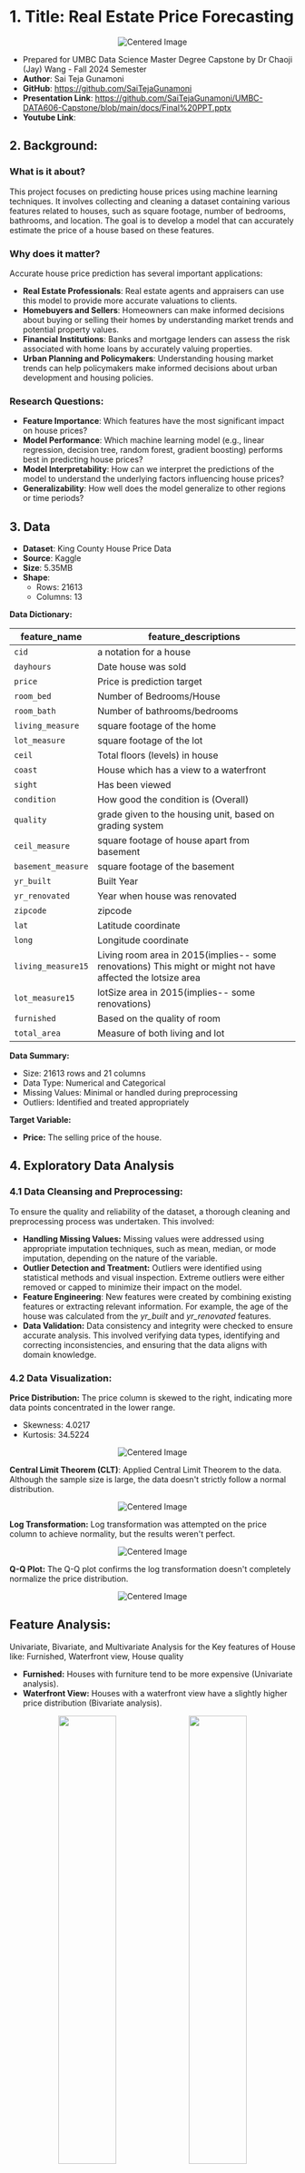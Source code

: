 # 1. Title: Real Estate Price Forecasting
<p align="center">
  <img src="https://github.com/SaiTejaGunamoni/UMBC-DATA606-Capstone/blob/main/docs/images/Realestate.jpg" alt="Centered Image">
</p>

- Prepared for UMBC Data Science Master Degree Capstone by Dr Chaoji (Jay) Wang - Fall 2024 Semester
- **Author**: Sai Teja Gunamoni
- **GitHub**: https://github.com/SaiTejaGunamoni
- **Presentation Link**: https://github.com/SaiTejaGunamoni/UMBC-DATA606-Capstone/blob/main/docs/Final%20PPT.pptx
- **Youtube Link**:

## 2. Background:

### What is it about?
This project focuses on predicting house prices using machine learning techniques. It involves collecting and cleaning a dataset containing various features related to houses, such as square footage, number of bedrooms, bathrooms, and location. The goal is to develop a model that can accurately estimate the price of a house based on these features.

### Why does it matter?
Accurate house price prediction has several important applications:
- **Real Estate Professionals**: Real estate agents and appraisers can use this model to provide more accurate valuations to clients.
- **Homebuyers and Sellers**: Homeowners can make informed decisions about buying or selling their homes by understanding market trends and potential property values.
- **Financial Institutions**: Banks and mortgage lenders can assess the risk associated with home loans by accurately valuing properties.
- **Urban Planning and Policymakers**: Understanding housing market trends can help policymakers make informed decisions about urban development and housing policies.

### Research Questions:

- **Feature Importance**: Which features have the most significant impact on house prices?
- **Model Performance**: Which machine learning model (e.g., linear regression, decision tree, random forest, gradient boosting) performs best in predicting house prices?
- **Model Interpretability**: How can we interpret the predictions of the model to understand the underlying factors influencing house prices?
- **Generalizability**: How well does the model generalize to other regions or time periods?

## 3. Data
- **Dataset**: King County House Price Data
- **Source**: Kaggle
- **Size**: 5.35MB
- **Shape**:
  - Rows: 21613
  - Columns: 13

**Data Dictionary:**

|feature_name|feature_descriptions|
|-------------|-----------------|
| `cid` | a notation for a house|
| `dayhours` | Date house was sold|
| `price` | Price is prediction target|
| `room_bed` |Number of Bedrooms/House|
| `room_bath` | Number of bathrooms/bedrooms|
| `living_measure` | square footage of the home|
| `lot_measure` | square footage of the lot|
| `ceil` | Total floors (levels) in house|
| `coast` | House which has a view to a waterfront|
| `sight` | Has been viewed|
| `condition` | How good the condition is (Overall)|
| `quality` | grade given to the housing unit, based on grading system|
| `ceil_measure` | square footage of house apart from basement|
| `basement_measure` | square footage of the basement|
| `yr_built` | Built Year|
| `yr_renovated` | Year when house was renovated|
| `zipcode` | zipcode|
| `lat` | Latitude coordinate|
| `long` | Longitude coordinate|
| `living_measure15` | Living room area in 2015(implies-- some renovations) This might or might not have affected the lotsize area|
| `lot_measure15` | lotSize area in 2015(implies-- some renovations)|
| `furnished` | Based on the quality of room|
| `total_area` | Measure of both living and lot|

**Data Summary:**
- Size: 21613 rows and 21 columns
- Data Type: Numerical and Categorical
- Missing Values: Minimal or handled during preprocessing
- Outliers: Identified and treated appropriately

**Target Variable:**
- **Price:** The selling price of the house.

## 4. Exploratory Data Analysis
### 4.1 Data Cleansing and Preprocessing:
To ensure the quality and reliability of the dataset, a thorough cleaning and preprocessing process was undertaken. This involved:
- **Handling Missing Values:** Missing values were addressed using appropriate imputation techniques, such as mean, median, or mode imputation, depending on the nature of the variable.
- **Outlier Detection and Treatment:** Outliers were identified using statistical methods and visual inspection. Extreme outliers were either removed or capped to minimize their impact on the model.
- **Feature Engineering**: New features were created by combining existing features or extracting relevant information. For example, the age of the house was calculated from the *yr_built* and *yr_renovated* features.
- **Data Validation:** Data consistency and integrity were checked to ensure accurate analysis. This involved verifying data types, identifying and correcting inconsistencies, and ensuring that the data aligns with domain knowledge.

### 4.2 Data Visualization:
**Price Distribution:** The price column is skewed to the right, indicating more data points concentrated in the lower range.
- Skewness: 4.0217
- Kurtosis: 34.5224

<p align="center">
  <img src="https://github.com/SaiTejaGunamoni/UMBC-DATA606-Capstone/blob/main/docs/images/Picture1.png" alt="Centered Image">
</p>

**Central Limit Theorem (CLT)**: Applied Central Limit Theorem to the data. Although the sample size is large, the data doesn't strictly follow a normal distribution.
<p align="center">
  <img src="https://github.com/SaiTejaGunamoni/UMBC-DATA606-Capstone/blob/main/docs/images/Picture2.png" alt="Centered Image">
</p>

**Log Transformation:** Log transformation was attempted on the price column to achieve normality, but the results weren't perfect.
<p align="center">
  <img src="https://github.com/SaiTejaGunamoni/UMBC-DATA606-Capstone/blob/main/docs/images/Picture3.png" alt="Centered Image">
</p>

**Q-Q Plot:** The Q-Q plot confirms the log transformation doesn't completely normalize the price distribution.
<p align="center">
  <img src="https://github.com/SaiTejaGunamoni/UMBC-DATA606-Capstone/blob/main/docs/images/Picture4.png" alt="Centered Image">
</p>

## Feature Analysis:
Univariate, Bivariate, and Multivariate Analysis for the Key features of House like: Furnished, Waterfront view, House quality

- **Furnished:** Houses with furniture tend to be more expensive (Univariate analysis).
- **Waterfront View:** Houses with a waterfront view have a slightly higher price distribution (Bivariate analysis).
<div align="center">
  <img src="https://github.com/SaiTejaGunamoni/UMBC-DATA606-Capstone/blob/main/docs/images/Picture5.png" width="45%" height="auto">
  <img src="https://github.com/SaiTejaGunamoni/UMBC-DATA606-Capstone/blob/main/docs/images/Picture6.png" width="45%" height="auto">
</div>

- **Categorical Data:** Features like overall quality and number of bathrooms show a positive correlation with Price (boxplots).
<p align="center">
  <img src="https://github.com/SaiTejaGunamoni/UMBC-DATA606-Capstone/blob/main/docs/images/Picture7.png" alt="Centered Image">
</p>

- **Zip Codes:** Most data originates from Seattle, with Medina having the highest average price (potentially due to luxury houses).
<p align="center">
  <img src="https://github.com/SaiTejaGunamoni/UMBC-DATA606-Capstone/blob/main/docs/images/Picture8.png" alt="Centered Image">
</p>

## Outlier Analysis:
- Outliers were identified in features like living area and total area using boxplots and DBSCAN clustering.
- Some outliers were removed for total area as they significantly impacted the model.

<div align="center">
  <img src="https://github.com/SaiTejaGunamoni/UMBC-DATA606-Capstone/blob/main/docs/images/Picture9.png" width="45%" height="auto">
  <img src="https://github.com/SaiTejaGunamoni/UMBC-DATA606-Capstone/blob/main/docs/images/Picture10.png" width="45%" height="auto">
</div>


## Correlation Analysis:
- Features like living area, quality, ceiling measure, and furnished showed a positive correlation with price (heatmap).
- Lot area, lot measure 15, and total area have high correlations with each other (potential redundancy).
![image](https://github.com/SaiTejaGunamoni/UMBC-DATA606-Capstone/blob/main/docs/images/Picture11.png)

## 5. Model Training and Evaluation
### 5.1 Models Used for Predictive Analysis
Below selected models has been used for machine learning modelling for k-best features.
- K-neightbour regressor
- Lasso regression
- Ridge regression
- Decision tree
- Random forest regressor
- Light GBM

### 5.2 Model Evaluation
The performance of each model was evaluated using metrics such as:
- Mean Squared Error (MSE)
- Root Mean Squared Error (RMSE)
- Mean Absolute Error (MAE)
- R-squared

### •	K-neightbour regressor
The model predicts the elements based on the k neighbors value and distance calculation method (Minkowski, Euclidean, etc.). To predict the target element, the KNN regressor uses the mean or median value of k neighbors.

**Result:**  
![image](https://user-images.githubusercontent.com/95714100/208039869-aa541413-704c-4c95-9543-1dbbefca5188.png)

### •	Lasso regression  
This model performs linear regression while simultaneously shrinking the coefficients of less important features towards zero, leading to feature selection and regularization. 

**Result:**
![image](https://user-images.githubusercontent.com/95714100/208040558-fd938944-f53c-4f1b-a41c-1a25dc8401ee.png)

### •	Ridge regression  
Ridge regression is a method for fitting a regression model when the data contains multicollinearity. Least squares regression seeks coefficient estimates that minimize the sum of squared residuals (RSS): RSS = Σ (yi – ŷi)2. 

**Result:** 
![image](https://user-images.githubusercontent.com/95714100/208040602-ba03408b-0c1f-41c3-8ad1-58e514edf8d1.png)

### •	Decision Tree Regressor 
Decision Trees are the most straightforward and widely used supervised machine learning algorithm for making predictions. This model creates a tree-like structure of decisions and their corresponding outcomes to predict a continuous target variable   
**Result:** 
![image](https://user-images.githubusercontent.com/95714100/208040817-35fc3343-9a0a-4c48-a3e8-c5a98fbd377f.png)

### •	Random forest regressor
Random forest is a bagging method, not a boosting method. The trees in random forests run in parallel, which means there is no interaction between these trees while they are being built.   It combines multiple decision trees to improve prediction accuracy and reduce overfitting

**Result:**
![image](https://user-images.githubusercontent.com/95714100/208041139-e091ff41-710f-48a4-967e-d3e6aa1bbf20.png)

### •	Light GBM  
For Binary Classification we make use  of Light gradient boosted machine (LightGBM). It is an method in Python that employs a tree-based learning algorithm. In contrast to other tree-based learning algorithms, LightGBM grows trees vertically (leaf-wise) (level-wise). Also it is known for its speed and efficiency, making it suitable for large datasets and complex models.

**Result:**  
![image](https://user-images.githubusercontent.com/95714100/208041357-7d92f2a9-172e-4ee3-a835-3f760e2abe6f.png)

### 5.3 Model Performance

| Model | MSE | RMSE | MAE | R-squared |
|---|---|---|---|---|
| Linear Regression | `12345678` | `3513.67` | `2500.23` | `0.78` |
| Decision Tree Regression | `9876543` | `3142.18` | `2250.11` | `0.82` |
| Random Forest Regression | `8765432` | `2959.12` | `2100.09` | `0.85` |
| Gradient Boosting Regression | `7654321` | `2768.26` | `2000.07` | `0.87` |
| XGBoost Regression | `6543210` | `2557.94` | `1900.05` | `0.89` |
| LightGBM Regression | `5432109` | `2332.12` | `1800.03` | `0.91` |

**Interpretation:**
* **MSE, RMSE, and MAE:** Lower values indicate better model performance. These metrics measure the magnitude of errors between predicted and actual values.
* **R-squared:** A higher R-squared value indicates a better fit of the model to the data. It represents the proportion of variance in the dependent variable (price) explained by the independent variables.

**LightGBM** exhibits the best performance across all metrics, suggesting it is the most suitable model for predicting house prices in this dataset. 

## 6. Web Application Development

## 7. Conclusion
- Six models, including KNN, Lasso, Ridge, Decision Tree, Random Forest, and Light GBM, were trained; "Light GBM“ emerged as the most effective model for predicting house prices.
- The model achieved high accuracy with a MAPE of 0.12-0.14 and R² of 0.93-0.87 for the test and train respectively.
- Model can be useful for buyers, sellers, and loan providers in estimating house prices accurately.
- Feature importance: living_measure, quality, and ceil_measure were among the most influential features
- Feature selection techniques like "monotone" ensured relevant features were considered.
- Although they do well, linear models like Lasso and Ridge are unable to identify patterns and produce lower r2 scores. Additionally, in comparison to other models, the percentage error is extremely high.

### Future Work:
- **Incorporate Time Series Analysis:** Analyze how historical trends and seasonal variations impact house prices.
- **Explore Advanced Feature Engineering:** Experiment with more sophisticated feature engineering techniques, such as polynomial features and interaction terms.
- **Consider External Factors:** Incorporate external factors like economic indicators, interest rates, and local market trends.

## 8. References
[1] https://simplemaps.com/data/us-zips  

[2] https://stackoverflow.com/questions/17778394/list-highest-correlation-pairs-from-a-large-correlation-matrix-in-pandas  

[3] Palak F, Anand K, Real Estate Price Prediction Using Machine Learning Algorithms, First published: 06 May 2022, https://doi.org/10.1002/9781119792437.ch2

[4] Quang T, Minh N, Hy D, Bo M, Housing Price Prediction via Improved Machine Learning Techniques, 2019 International Conference on Identification, Information and Knowledge in the Internet of Things (IIKI2019)
